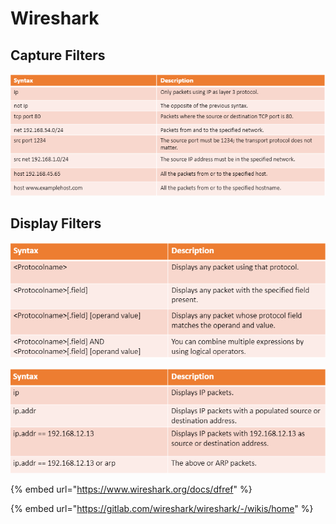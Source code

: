 # Wireshark

## Capture Filters

![basic capture filters](<../../../../.gitbook/assets/image (4) (1) (1).png>)

## Display Filters

![](<../../../../.gitbook/assets/image (3) (1) (1) (1).png>)

![](<../../../../.gitbook/assets/image (1) (1).png>)

{% embed url="https://www.wireshark.org/docs/dfref" %}

{% embed url="https://gitlab.com/wireshark/wireshark/-/wikis/home" %}

